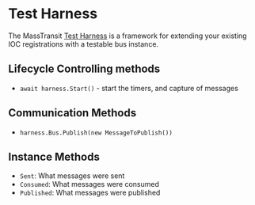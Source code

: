 # Test Harness

The MassTransit [Test Harness](/documentation/concepts/testing) is a framework for extending your existing IOC registrations with a testable bus instance.

## Lifecycle Controlling methods

- `await harness.Start()` - start the timers, and capture of messages

## Communication Methods

- `harness.Bus.Publish(new MessageToPublish())`

## Instance Methods

- `Sent`: What messages were sent
- `Consumed`: What messages were consumed
- `Published`: What messages were published
